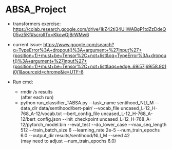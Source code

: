 # ABSA_Project

* transformers exercise: https://colab.research.google.com/drive/1kZ42tj34UiIWABgP1tdZzDdeQ05vz5Kf#scrollTo=KkowGjBrWMw6
* current issue: https://www.google.com/search?q=TypeError%3A+dropout()%3A+argument+%27input%27+(position+1)+must+be+Tensor%2C+not+list&oq=TypeError%3A+dropout()%3A+argument+%27input%27+(position+1)+must+be+Tensor%2C+not+list&aqs=edge..69i57j69i58.901j0j1&sourceid=chrome&ie=UTF-8

* Run cmd: 
  * rmdir /s results \
               (after each run)
  * python run_classifier_TABSA.py --task_name sentihood_NLI_M --data_dir data/sentihood/bert-pair/ --vocab_file uncased_L-12_H-768_A-12/vocab.txt --bert_config_file uncased_L-12_H-768_A-12/bert_config.json --init_checkpoint uncased_L-12_H-768_A-12/pytorch_model.bin --eval_test --do_lower_case --max_seq_length 512 --train_batch_size 6 --learning_rate 2e-5 --num_train_epochs 6.0 --output_dir results/sentihood/NLI_M --seed 42\
          (may need to adjust --num_train_epochs 6.0)
